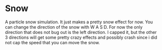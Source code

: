 # Snow
A particle snow simulation. It just makes a pretty snow effect for now. You can change the direction of the snow with W A S D. For now the only direction that does not bug out is the left direction. I capped it, but the other 3 directions will get some pretty crazy effects and possibly crash since i did not cap the speed that you can move the snow.

